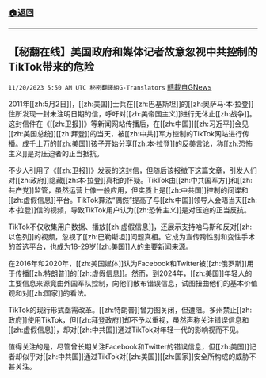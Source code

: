 ###  [:house:返回](README.md)
---


## 【秘翻在线】美国政府和媒体记者故意忽视中共控制的TikTok带来的危险
`11/20/2023 5:50 AM UTC 秘密翻譯組G-Translators` [轉載自GNews](https://gnews.org/articles/1996537)

2011年[[zh:5月2日]]，[[zh:美国]]士兵在[[zh:巴基斯坦]]的[[zh:奥萨马·本·拉登]]住所发现一封未注明日期的信，呼吁对[[zh:美帝国主义]]进行无休止[[zh:战争]]。这封信件在《[[zh:卫报]]》等新闻网站传播后，在[[zh:中国]][[zh:习近平]]会见[[zh:美国总统]][[zh:拜登]]的当天，被[[zh:中共]]军方控制的TikTok网站进行传播。成千上万的[[zh:美国]]孩子开始分享[[zh:本·拉登]]的反美言论，称[[zh:恐怖主义]]是对压迫者的正当抵抗。

不少人引用了《[[zh:卫报]]》发表的这封信，但随后该报撤下这篇文章，引发人们对[[zh:政府]]隐藏[[zh:本·拉登]]真相的怀疑。TikTok由[[zh:中共国军方]]和[[zh:共产党]]监管，虽然运营上像一般应用，但实质上是[[zh:中共国]]控制的间谍和[[zh:虚假信息]]平台。TikTok算法“偶然”提高了与[[zh:中国]]领导人会晤当天[[zh:本·拉登]]信的视频，导致TikTok用户认为[[zh:恐怖主义]]是对压迫的正当反抗。

TikTok不仅收集用户数据、播放[[zh:虚假信息]]，还展示支持哈马斯和反对[[zh:以色列]]的视频，忽视了[[zh:巴勒斯坦]]问题真相。它成为宣传跨性别和变性手术的首选平台，也成为18-29岁[[zh:美国]]人的主要新闻来源。

在2016年和2020年，[[zh:美国媒体]]认为Facebook和Twitter被[[zh:俄罗斯]]用于传播[[zh:特朗普]]的[[zh:虚假信息]]。然而，到2024年，[[zh:美国]]年轻人的主要信息来源竟由外国军队控制，向他们散布错误信息，试图扭曲他们的基本价值观和对[[zh:国家]]的看法。

TikTok的现行形式亟需改革。[[zh:特朗普]]曾力图关闭，但遭阻。多州禁止[[zh:政府]]使用TikTok，但[[zh:拜登政府]]却不予以重视，虽然声称关注错误信息和[[zh:虚假信息]]，却对[[zh:中共国]]通过TikTok对年轻一代的影响视而不见。

值得关注的是，尽管曾长期关注Facebook和Twitter的错误信息，但[[zh:美国]]记者却似乎对[[zh:中共国]]通过TikTok对[[zh:美国]][[zh:国家]]安全所构成的威胁不甚关注。
